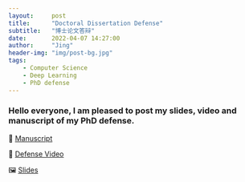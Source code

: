 ```yaml
---
layout:     post
title:      "Doctoral Dissertation Defense"
subtitle:   "博士论文答辩"
date:       2022-04-07 14:27:00
author:     "Jing"
header-img: "img/post-bg.jpg"
tags:
    - Computer Science
    - Deep Learning
    - PhD defense
---
```



### Hello everyone, I am pleased to post my slides, video and manuscript of my PhD defense.
📃 [Manuscript](Attachments/Doctorant_Thesis_Jing0307_compressed.pdf)

🎦 <a href = "https://1drv.ms/v/s!ArS4irhKYi7tmH59q3NMITchVb_M?e=0jCJsn">Defense Video</a>

🖼️ [Slides](Attachments/Presentation_Jing0404_compressed.pdf)
